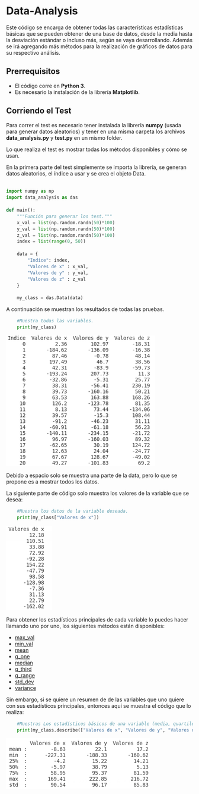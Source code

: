 # Data-Analysis
Este código se encarga de obtener todas las características estadísticas básicas que se pueden obtener de una base de datos, desde la media hasta la desviación estándar o incluso más, según se vaya desarrollando. Además se irá agregando más métodos para la realización de gráficos de datos para su respectivo análisis.

## Prerrequisitos
- El código corre en **Python 3**.
- Es necesario la instalación de la librería **Matplotlib**.

## Corriendo el Test
Para correr el test es necesario tener instalada la librería **numpy** (usada para generar datos aleatorios) y tener en una misma carpeta los archivos **data_analysis.py** y **test.py** en un mismo folder.

Lo que realiza el test es mostrar todas los métodos disponibles y cómo se usan.

En la primera parte del test simplemente se importa la librería, se generan datos aleatorios, el índice a usar y se crea el objeto Data.
```python

import numpy as np
import data_analysis as das

def main():
    """Función para generar los test."""
    x_val = list(np.random.randn(50)*100)
    y_val = list(np.random.randn(50)*100)
    z_val = list(np.random.randn(50)*100)
    index = list(range(0, 50))

    data = {
        "Indice": index,
        "Valores de x" : x_val,
        "Valores de y" : y_val,
        "Valores de z" : z_val
    }

    my_class = das.Data(data)
```

A continuación se muestran los resultados de todas las pruebas.
```python
    #Muestra todas las variables.
    print(my_class)
```
![Imagen de la base de datos](/images/show_data.png)

Debido a espacio solo se muestra una parte de la data, pero lo que se propone es a mostrar todos los datos.

La siguiente parte de código solo muestra los valores de la variable que se desea:
```python
    #Muestra los datos de la variable deseada.
    print(my_class["Valores de x"])
```
![Imágen de la variable deseada](/images/show_var.png)

Para obtener los estadísticos principales de cada variable lo puedes hacer llamando uno por uno, los siguientes métodos están disponibles:

- [max_val](https://github.com/falcone-gk/Data-Analysis/blob/fdbd76dd7aef114880526064586ba0f542ba1f79/data_analysis.py#L159)
- [min_val](https://github.com/falcone-gk/Data-Analysis/blob/fdbd76dd7aef114880526064586ba0f542ba1f79/data_analysis.py#L167)
- [mean](https://github.com/falcone-gk/Data-Analysis/blob/fdbd76dd7aef114880526064586ba0f542ba1f79/data_analysis.py#L193)
- [q_one](https://github.com/falcone-gk/Data-Analysis/blob/fdbd76dd7aef114880526064586ba0f542ba1f79/data_analysis.py#L209)
- [median](https://github.com/falcone-gk/Data-Analysis/blob/fdbd76dd7aef114880526064586ba0f542ba1f79/data_analysis.py#L200)
- [q_third](https://github.com/falcone-gk/Data-Analysis/blob/fdbd76dd7aef114880526064586ba0f542ba1f79/data_analysis.py#L221)
- [q_range](https://github.com/falcone-gk/Data-Analysis/blob/fdbd76dd7aef114880526064586ba0f542ba1f79/data_analysis.py#L235)
- [std_dev](https://github.com/falcone-gk/Data-Analysis/blob/fdbd76dd7aef114880526064586ba0f542ba1f79/data_analysis.py#L251)
- [variance](https://github.com/falcone-gk/Data-Analysis/blob/fdbd76dd7aef114880526064586ba0f542ba1f79/data_analysis.py#L241)

Sin embargo, si se quiere un resumen de de las variables que uno quiere con sus estadísticos principales, entonces aquí se muestra el código que lo realiza:
```python
    #Muestras Los estadísticos básicos de una variable (media, quartiles, desviación estándar, etc.)
    print(my_class.describe(["Valores de x", "Valores de y", "Valores de z"]))
```
![imagen de la descripción de las variables](/images/description.png)

